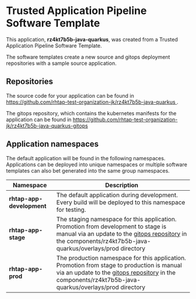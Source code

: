 # Trusted Application Pipeline Software Template

This application, **rz4kt7b5b-java-quarkus**, was created from a Trusted Application Pipeline Software Template.

The software templates create a new source and gitops deployment repositories with a sample source application. 

## Repositories

The source code for your application can be found in [https://github.com/rhtap-test-organization-jk/rz4kt7b5b-java-quarkus ](https://github.com/rhtap-test-organization-jk/rz4kt7b5b-java-quarkus ).
 
The gitops repository, which contains the kubernetes manifests for the application can be found in 
[https://github.com/rhtap-test-organization-jk/rz4kt7b5b-java-quarkus-gitops ](https://github.com/rhtap-test-organization-jk/rz4kt7b5b-java-quarkus-gitops ) 

## Application namespaces 

The default application will be found in the following namespaces. Applications can be deployed into unique namespaces or multiple software templates can also bet generated into the same group namespaces.  

|  Namespace   |  Description   |  
| -------- | -------- |   
| **rhtap-app-development** | The default application during development. Every build will be deployed to this namespace for testing. | 
| **rhtap-app-stage** | The staging namespace for this application. Promotion from development to stage is manual via an update to the [gitops repository](https://github.com/rhtap-test-organization-jk/rz4kt7b5b-java-quarkus-gitops ) in the components/rz4kt7b5b-java-quarkus/overlays/prod directory |  
| **rhtap-app-prod** | The production namespace for this application. Promotion from stage to production is manual via an update to the [gitops repository](https://github.com/rhtap-test-organization-jk/rz4kt7b5b-java-quarkus-gitops ) in the components/rz4kt7b5b-java-quarkus/overlays/prod directory | 